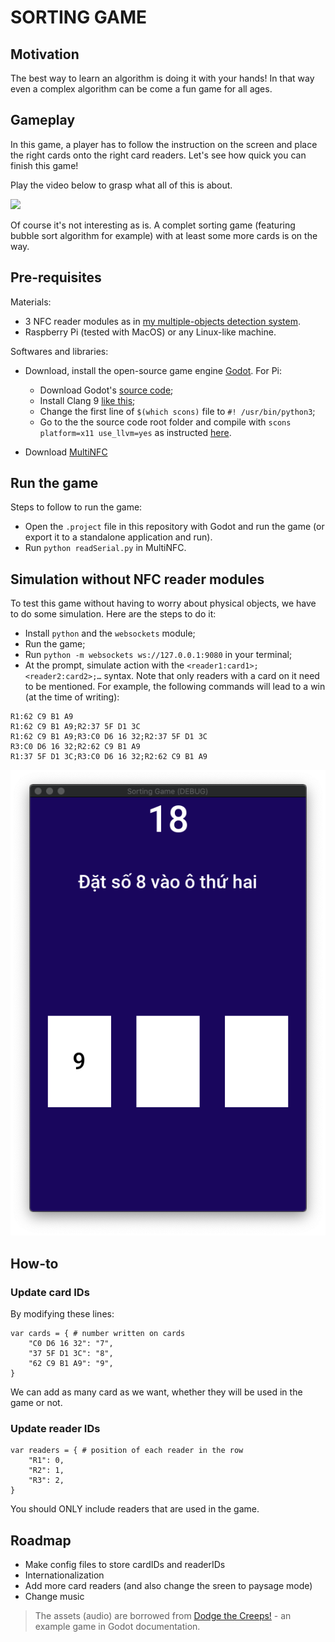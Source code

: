 # SORTING GAME

## Motivation

The best way to learn an algorithm is doing it with your hands! In that way even a complex algorithm can be come a fun game for all ages.

## Gameplay

In this game, a player has to follow the instruction on the screen and place the right cards onto the right card readers. Let's see how quick you can finish this game!

Play the video below to grasp what all of this is about.

[![](http://img.youtube.com/vi/1rLfiI8Qr10/0.jpg)](https://youtu.be/1rLfiI8Qr10)

Of course it's not interesting as is. A complet sorting game (featuring bubble sort algorithm for example) with at least some more cards is on the way.

## Pre-requisites

Materials:

* 3 NFC reader modules as in [my multiple-objects detection system](https://github.com/quantranfr/MultiNFC).
* Raspberry Pi (tested with MacOS) or any Linux-like machine.

Softwares and libraries:

* Download, install the open-source game engine [Godot](https://godotengine.org). For Pi:

  * Download Godot's [source code](https://github.com/godotengine/godot/releases/tag/3.2.3-stable);
  * Install Clang 9 [like this](https://solarianprogrammer.com/2018/04/22/raspberry-pi-raspbian-install-clang-compile-cpp-17-programs/);
  * Change the first line of `$(which scons)` file to `#! /usr/bin/python3`;
  * Go to the the source code root folder and compile with `scons platform=x11 use_llvm=yes` as instructed [here](https://docs.godotengine.org/en/stable/development/compiling/compiling_for_x11.html).
  
* Download [MultiNFC](https://github.com/quantranfr/MultiNFC)

## Run the game

Steps to follow to run the game:

* Open the `.project` file in this repository with Godot and run the game (or export it to a standalone application and run).
* Run `python readSerial.py` in MultiNFC.

## Simulation without NFC reader modules

To test this game without having to worry about physical objects, we have to do some simulation. Here are the steps to do it:

* Install `python` and the `websockets` module;
* Run the game;
* Run `python -m websockets ws://127.0.0.1:9080` in your terminal;
* At the prompt, simulate action with the `<reader1:card1>;<reader2:card2>;…` syntax. Note that only readers with a card on it need to be mentioned. For example, the following commands will lead to a win (at the time of writing):

```
R1:62 C9 B1 A9
R1:62 C9 B1 A9;R2:37 5F D1 3C
R1:62 C9 B1 A9;R3:C0 D6 16 32;R2:37 5F D1 3C
R3:C0 D6 16 32;R2:62 C9 B1 A9
R1:37 5F D1 3C;R3:C0 D6 16 32;R2:62 C9 B1 A9
```

![](img/gameplay.png)

## How-to

### Update card IDs

By modifying these lines:

```
var cards = { # number written on cards
	"C0 D6 16 32": "7",
	"37 5F D1 3C": "8",
	"62 C9 B1 A9": "9",
}
```

We can add as many card as we want, whether they will be used in the game or not.

### Update reader IDs

```
var readers = { # position of each reader in the row
	"R1": 0,
	"R2": 1,
	"R3": 2,
}
```

You should ONLY include readers that are used in the game.

## Roadmap

* Make config files to store cardIDs and readerIDs
* Internationalization
* Add more card readers (and also change the sreen to paysage mode)
* Change music

> The assets (audio) are borrowed from [Dodge the Creeps!](https://docs.godotengine.org/en/stable/getting_started/step_by_step/your_first_game.html) - an example game in Godot documentation.
